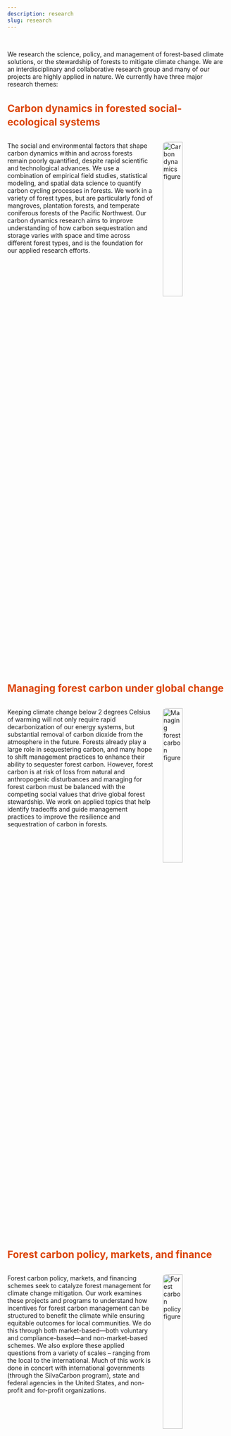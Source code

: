 ```yaml
---
description: research
slug: research
---
```


<style>
  .research-theme {
    overflow: hidden;
    margin-bottom: 3em;
  }

  .research-theme img {
    float: right;
    width: 30%;
    margin-left: 1.5em;
    margin-bottom: 1em;
    border-radius: 8px;
  }

  @media (max-width: 768px) {
    .research-theme img {
      float: none;
      display: block;
      margin: 1em auto;
      width: 70%;
    }

    .research-theme h4 {
      text-align: center;
    }
  }

  .research-heading {
    font-weight: bold;
    font-size: 1.6em;
    color: #DC4405;
    margin-top: 0;
    line-height: 1.4; /* looser line height */
  }

  /* Optional: add some margin below headings for spacing */
  .research-heading + p {
    margin-top: 0.8em;
  }
</style>

<br>

We research the science, policy, and management of forest-based climate solutions, or the stewardship of forests to mitigate climate change. We are an interdisciplinary and collaborative research group and many of our projects are highly applied in nature. We currently have three major research themes:

<br>

<!-- Theme 1 -->
<div class="research-theme">
  <h4 class="research-heading">Carbon dynamics in forested social-ecological systems</h4>
  <img src="./figure.png" alt="Carbon dynamics figure">
  <p>The social and environmental factors that shape carbon dynamics within and across forests remain poorly quantified, despite rapid scientific and technological advances. We use a combination of empirical field studies, statistical modeling, and spatial data science to quantify carbon cycling processes in forests. We work in a variety of forest types, but are particularly fond of mangroves, plantation forests, and temperate coniferous forests of the Pacific Northwest. Our carbon dynamics research aims to improve understanding of how carbon sequestration and storage varies with space and time across different forest types, and is the foundation for our applied research efforts.</p>
</div>

<!-- Theme 2 -->
<div class="research-theme">
  <h4 class="research-heading">Managing forest carbon under global change</h4>
  <img src="./figure2.jpg" alt="Managing forest carbon figure">
  <p>Keeping climate change below 2 degrees Celsius of warming will not only require rapid decarbonization of our energy systems, but substantial removal of carbon dioxide from the atmosphere in the future. Forests already play a large role in sequestering carbon, and many hope to shift management practices to enhance their ability to sequester forest carbon. However, forest carbon is at risk of loss from natural and anthropogenic disturbances and managing for forest carbon must be balanced with the competing social values that drive global forest stewardship. We work on applied topics that help identify tradeoffs and guide management practices to improve the resilience and sequestration of carbon in forests.</p>
</div>

<!-- Theme 3 -->
<div class="research-theme">
  <h4 class="research-heading">Forest carbon policy, markets, and finance</h4>
  <img src="./figure3.jpg" alt="Forest carbon policy figure">
  <p>Forest carbon policy, markets, and financing schemes seek to catalyze forest management for climate change mitigation. Our work examines these projects and programs to understand how incentives for forest carbon management can be structured to benefit the climate while ensuring equitable outcomes for local communities. We do this through both market-based—both voluntary and compliance-based—and non-market-based schemes. We also explore these applied questions from a variety of scales – ranging from the local to the international. Much of this work is done in concert with international governments (through the SilvaCarbon program), state and federal agencies in the United States, and non-profit and for-profit organizations.</p>
</div>
